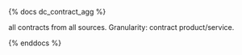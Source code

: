 {% docs dc_contract_agg %}

all contracts from all sources. Granularity: contract product/service.

{% enddocs %}

